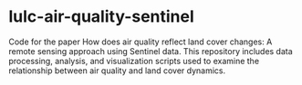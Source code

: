 # lulc-air-quality-sentinel
Code for the paper How does air quality reflect land cover changes: A remote sensing approach using Sentinel data. This repository includes data processing, analysis, and visualization scripts used to examine the relationship between air quality and land cover dynamics.
